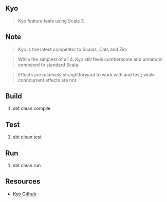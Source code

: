 Kyo
---
>Kyo feature tests using Scala 3.

Note
----
>Kyo is the latest competitor to Scalaz, Cats and Zio.

>While the simplest of all 4, Kyo still feels cumbersome and unnatural compared to standard Scala.

>Effects are *relatively* straightforward to work with and test; while conncurrent effects are not.

Build
-----
1. sbt clean compile

Test
----
1. sbt clean test

Run
---
1. sbt clean run

Resources
---------
* [Kyo Github](https://github.com/getkyo/kyo#)